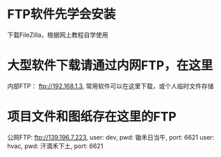 # FTP软件先学会安装 #
下载FileZilla，根据网上教程自学使用

# 大型软件下载请通过内网FTP，在这里 #
内部FTP： ftp://192.168.1.3, 常用软件可以在这里下载，或个人临时文件存储


# 项目文件和图纸存在这里的FTP #
公网FTP:  ftp://139.196.7.223, 
user: dev, pwd: 锄禾日当午, port: 6621
user: hvac, pwd: 汗滴禾下土, port: 6621
